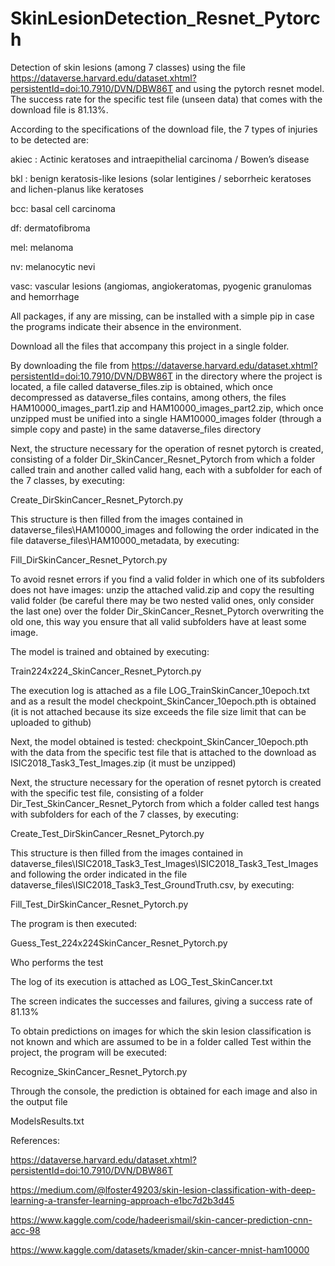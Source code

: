 # SkinLesionDetection_Resnet_Pytorch
Detection of skin lesions (among 7 classes) using the file https://dataverse.harvard.edu/dataset.xhtml?persistentId=doi:10.7910/DVN/DBW86T and using the pytorch resnet model. The success rate for the specific test file  (unseen data) that comes with the download file is 81.13%.

According to the specifications of the download file, the 7 types of injuries to be detected are:

akiec : Actinic keratoses and intraepithelial carcinoma / Bowen’s disease

bkl : benign keratosis-like lesions (solar lentigines / seborrheic keratoses and lichen-planus like keratoses

bcc: basal cell carcinoma

df: dermatofibroma

mel: melanoma

nv: melanocytic nevi

vasc: vascular lesions (angiomas, angiokeratomas, pyogenic granulomas and hemorrhage


All packages, if any are missing, can be installed with a simple pip in case the programs indicate their absence in the environment.

Download all the files that accompany this project in a single folder.

By downloading the file from https://dataverse.harvard.edu/dataset.xhtml?persistentId=doi:10.7910/DVN/DBW86T in the directory where the project is located, a file called dataverse_files.zip is obtained, which once decompressed as dataverse_files contains, among others, the files HAM10000_images_part1.zip and HAM10000_images_part2.zip, which once unzipped must be unified into a single HAM10000_images folder (through a simple copy and paste) in the same dataverse_files directory

Next, the structure necessary for the operation of resnet pytorch is created, consisting of a folder Dir_SkinCancer_Resnet_Pytorch from which a folder called train and another called valid hang, each with a subfolder for each of the 7 classes, by executing:

Create_DirSkinCancer_Resnet_Pytorch.py

This structure is then filled from the images contained in dataverse_files\HAM10000_images and following the order indicated in the file dataverse_files\HAM10000_metadata, by executing:

Fill_DirSkinCancer_Resnet_Pytorch.py

To avoid resnet errors if you find a valid folder in which one of its subfolders does not have images: unzip the attached valid.zip and copy the resulting valid folder (be careful there may be two nested valid ones, only consider the last one) over the folder Dir_SkinCancer_Resnet_Pytorch overwriting the old one, this way you ensure that all valid subfolders have at least some image.

The model is trained and obtained by executing:

Train224x224_SkinCancer_Resnet_Pytorch.py

The execution log is attached as a file LOG_TrainSkinCancer_10epoch.txt and as a result the model checkpoint_SkinCancer_10epoch.pth is obtained (it is not attached because its size exceeds the file size limit that can be uploaded to github)

Next, the model obtained is tested: checkpoint_SkinCancer_10epoch.pth with the data from the specific test file that is attached to the download as ISIC2018_Task3_Test_Images.zip (it must be unzipped)

Next, the structure necessary for the operation of resnet pytorch is created with the specific test file, consisting of a folder Dir_Test_SkinCancer_Resnet_Pytorch from which a folder called test hangs with subfolders for each of the 7 classes, by executing:

Create_Test_DirSkinCancer_Resnet_Pytorch.py

This structure is then filled from the images contained in dataverse_files\ISIC2018_Task3_Test_Images\ISIC2018_Task3_Test_Images and following the order indicated in the file dataverse_files\ISIC2018_Task3_Test_GroundTruth.csv, by executing:

Fill_Test_DirSkinCancer_Resnet_Pytorch.py

The program is then executed:

Guess_Test_224x224SkinCancer_Resnet_Pytorch.py

Who performs the test

The log of its execution is attached as LOG_Test_SkinCancer.txt

The screen indicates the successes and failures, giving a success rate of 81.13%

To obtain predictions on images for which the skin lesion classification is not known and which are assumed to be in a folder called Test within the project, the program will be executed:

Recognize_SkinCancer_Resnet_Pytorch.py

Through the console, the prediction is obtained for each image and also in the output file

ModelsResults.txt

References:

https://dataverse.harvard.edu/dataset.xhtml?persistentId=doi:10.7910/DVN/DBW86T

https://medium.com/@lfoster49203/skin-lesion-classification-with-deep-learning-a-transfer-learning-approach-e1bc7d2b3d45

https://www.kaggle.com/code/hadeerismail/skin-cancer-prediction-cnn-acc-98

https://www.kaggle.com/datasets/kmader/skin-cancer-mnist-ham10000
